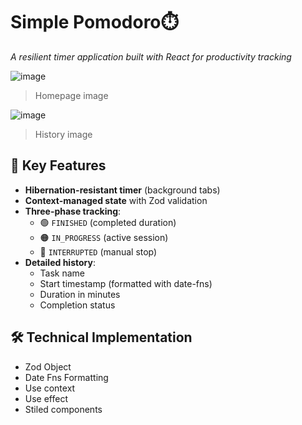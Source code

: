 # Simple Pomodoro⏱️
_A resilient timer application built with React for productivity tracking_

![image](https://github.com/user-attachments/assets/29ebda06-e966-4a52-8a43-113a5f8ed9cd)
> Homepage image

![image](https://github.com/user-attachments/assets/8f405148-8924-4325-b91c-7e26c0ec5b46)
> History image

## 🚀 Key Features
- **Hibernation-resistant timer** (background tabs)
- **Context-managed state** with Zod validation
- **Three-phase tracking**:
  - 🟢 `FINISHED` (completed duration)
  - 🟠 `IN_PROGRESS` (active session)
  - 🔴 `INTERRUPTED` (manual stop)
- **Detailed history**:
  - Task name
  - Start timestamp (formatted with date-fns)
  - Duration in minutes
  - Completion status

## 🛠️ Technical Implementation
  - Zod Object
  - Date Fns Formatting
  - Use context
  - Use effect
  - Stiled components 

